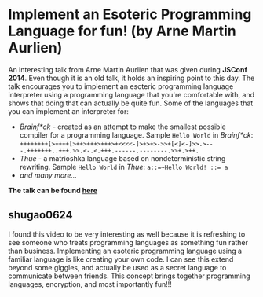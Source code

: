 # Implement an Esoteric Programming Language for fun! (by Arne Martin Aurlien)

An interesting talk from Arne Martin Aurlien that was given during **JSConf 2014**. Even though it is an old talk, it holds an inspiring point to this day. The talk encourages you to implement an esoteric programming language interpreter using a programming language that you're comfortable with, and shows that doing that can actually be quite fun. Some of the languages that you can implement an interpreter for:
- _Brainf*ck_ - created as an attempt to make the smallest possible compiler for a programming language. Sample `Hello World` in _Brainf*ck_: `++++++++[>++++[>++>+++>+++>+<<<<-]>+>+>->>+[<]<-]>>.>---.+++++++..+++.>>.<-.<.+++.------.--------.>>+.>++.`
- _Thue_ - a matrioshka language based on nondeterministic string rewriting. Sample `Hello World` in _Thue_: `a::=~Hello World! ::= a`
- _and many more..._

__The talk can be found [here](https://2014.jsconf.eu/speakers/arne-martin-aurlien-implement-an-esoteric-programming-language-for-fun-and-well-fun.html)__

## shugao0624
I found this video to be very interesting as well because it is refreshing to see someone who treats programming languages as something fun rather than business. Implementing an esoteric programming language using a familiar language is like creating your own code. I can see this extend beyond some giggles, and actually be used as a secret language to communicate between friends. This concept brings together programming languages, encryption, and most importantly fun!!!

